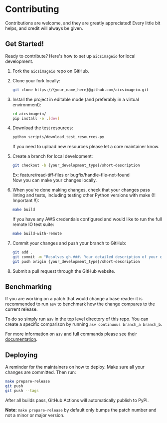 # Contributing

Contributions are welcome, and they are greatly appreciated! Every little bit
helps, and credit will always be given.

## Get Started!

Ready to contribute? Here's how to set up `aicsimageio` for local development.

1.  Fork the `aicsimageio` repo on GitHub.

2.  Clone your fork locally:

    ```bash
    git clone https://{your_name_here}@github.com/aicsimageio.git
    ```

3.  Install the project in editable mode (and preferably in a virtual environment):

    ```bash
    cd aicsimageio/
    pip install -e .[dev]
    ```

4.  Download the test resources:

    ```bash
    python scripts/download_test_resources.py
    ```

    If you need to upload new resources please let a core maintainer know.

5.  Create a branch for local development:

    ```bash
    git checkout -b {your_development_type}/short-description
    ```

    Ex: feature/read-tiff-files or bugfix/handle-file-not-found<br>
    Now you can make your changes locally.

6.  When you're done making changes, check that your changes pass linting and
    tests, including testing other Python versions with make (!! Important !!):

    ```bash
    make build
    ```

    If you have any AWS credentials configured and would like to run the full
    remote IO test suite:

    ```bash
    make build-with-remote
    ```

7.  Commit your changes and push your branch to GitHub:

    ```bash
    git add .
    git commit -m "Resolves gh-###. Your detailed description of your changes."
    git push origin {your_development_type}/short-description
    ```

8.  Submit a pull request through the GitHub website.

## Benchmarking

If you are working on a patch that would change a base reader it is recommended
to run `asv` to benchmark how the change compares to the current release.

To do so simply run `asv` in the top level directory of this repo.
You can create a specific comparison by running `asv continuous branch_a branch_b`.

For more information on `asv` and full commands please see
[their documentation](https://asv.readthedocs.io/en/stable/).

## Deploying

A reminder for the maintainers on how to deploy.
Make sure all your changes are committed.
Then run:

```bash
make prepare-release
git push
git push --tags
```

After all builds pass, GitHub Actions will automatically publish to PyPI.

**Note:** `make prepare-release` by default only bumps the patch number and
not a minor or major version.
